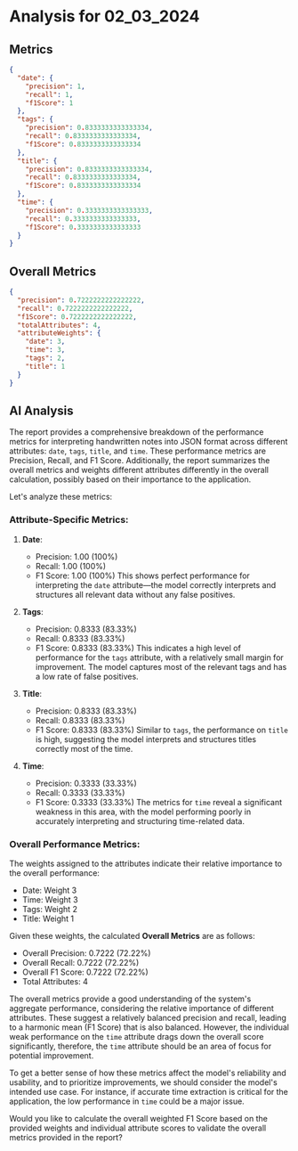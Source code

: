 # Analysis for 02_03_2024

## Metrics

```json
{
  "date": {
    "precision": 1,
    "recall": 1,
    "f1Score": 1
  },
  "tags": {
    "precision": 0.8333333333333334,
    "recall": 0.8333333333333334,
    "f1Score": 0.8333333333333334
  },
  "title": {
    "precision": 0.8333333333333334,
    "recall": 0.8333333333333334,
    "f1Score": 0.8333333333333334
  },
  "time": {
    "precision": 0.3333333333333333,
    "recall": 0.3333333333333333,
    "f1Score": 0.3333333333333333
  }
}
```

## Overall Metrics

```json
{
  "precision": 0.7222222222222222,
  "recall": 0.7222222222222222,
  "f1Score": 0.7222222222222222,
  "totalAttributes": 4,
  "attributeWeights": {
    "date": 3,
    "time": 3,
    "tags": 2,
    "title": 1
  }
}
```

## AI Analysis

The report provides a comprehensive breakdown of the performance metrics for interpreting handwritten notes into JSON format across different attributes: `date`, `tags`, `title`, and `time`. These performance metrics are Precision, Recall, and F1 Score. Additionally, the report summarizes the overall metrics and weights different attributes differently in the overall calculation, possibly based on their importance to the application.

Let's analyze these metrics:

### Attribute-Specific Metrics:

1. **Date**:

   - Precision: 1.00 (100%)
   - Recall: 1.00 (100%)
   - F1 Score: 1.00 (100%)
     This shows perfect performance for interpreting the `date` attribute—the model correctly interprets and structures all relevant data without any false positives.

2. **Tags**:

   - Precision: 0.8333 (83.33%)
   - Recall: 0.8333 (83.33%)
   - F1 Score: 0.8333 (83.33%)
     This indicates a high level of performance for the `tags` attribute, with a relatively small margin for improvement. The model captures most of the relevant tags and has a low rate of false positives.

3. **Title**:

   - Precision: 0.8333 (83.33%)
   - Recall: 0.8333 (83.33%)
   - F1 Score: 0.8333 (83.33%)
     Similar to `tags`, the performance on `title` is high, suggesting the model interprets and structures titles correctly most of the time.

4. **Time**:
   - Precision: 0.3333 (33.33%)
   - Recall: 0.3333 (33.33%)
   - F1 Score: 0.3333 (33.33%)
     The metrics for `time` reveal a significant weakness in this area, with the model performing poorly in accurately interpreting and structuring time-related data.

### Overall Performance Metrics:

The weights assigned to the attributes indicate their relative importance to the overall performance:

- Date: Weight 3
- Time: Weight 3
- Tags: Weight 2
- Title: Weight 1

Given these weights, the calculated **Overall Metrics** are as follows:

- Overall Precision: 0.7222 (72.22%)
- Overall Recall: 0.7222 (72.22%)
- Overall F1 Score: 0.7222 (72.22%)
- Total Attributes: 4

The overall metrics provide a good understanding of the system's aggregate performance, considering the relative importance of different attributes. These suggest a relatively balanced precision and recall, leading to a harmonic mean (F1 Score) that is also balanced. However, the individual weak performance on the `time` attribute drags down the overall score significantly, therefore, the `time` attribute should be an area of focus for potential improvement.

To get a better sense of how these metrics affect the model's reliability and usability, and to prioritize improvements, we should consider the model's intended use case. For instance, if accurate time extraction is critical for the application, the low performance in `time` could be a major issue.

Would you like to calculate the overall weighted F1 Score based on the provided weights and individual attribute scores to validate the overall metrics provided in the report?
